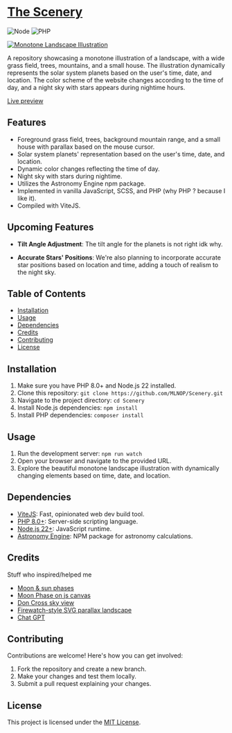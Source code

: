 # [The Scenery](<[URL](https://scenery.mlnop.fr/)>)

![Node](https://img.shields.io/badge/node-%3E%3D%2022-brightgreen)
![PHP](https://img.shields.io/badge/php-%5E8-blue)

[![Monotone Landscape Illustration](https://scenery.mlnop.fr/build/assets/img/preview.png)](https://scenery.mlnop.fr/)

A repository showcasing a monotone illustration of a landscape, with a wide grass field, trees, mountains, and a small house.
The illustration dynamically represents the solar system planets based on the user's time, date, and location.
The color scheme of the website changes according to the time of day, and a night sky with stars appears during nightime hours.

[Live preview](https://scenery.mlnop.fr/)

## Features

- Foreground grass field, trees, background mountain range, and a small house with parallax based on the mouse cursor.
- Solar system planets' representation based on the user's time, date, and location.
- Dynamic color changes reflecting the time of day.
- Night sky with stars during nightime.
- Utilizes the Astronomy Engine npm package.
- Implemented in vanilla JavaScript, SCSS, and PHP (why PHP ? because I like it).
- Compiled with ViteJS.

## Upcoming Features

- **Tilt Angle Adjustment**: The tilt angle for the planets is not right idk why.

- **Accurate Stars' Positions**: We're also planning to incorporate accurate star positions based on location and time, adding a touch of realism to the night sky.

## Table of Contents

- [Installation](#installation)
- [Usage](#usage)
- [Dependencies](#dependencies)
- [Credits](#credits)
- [Contributing](#contributing)
- [License](#license)

## Installation

1. Make sure you have PHP 8.0+ and Node.js 22 installed.
2. Clone this repository: `git clone https://github.com/MLNOP/Scenery.git`
3. Navigate to the project directory: `cd Scenery`
4. Install Node.js dependencies: `npm install`
5. Install PHP dependencies: `composer install`

## Usage

1. Run the development server: `npm run watch`
2. Open your browser and navigate to the provided URL.
3. Explore the beautiful monotone landscape illustration with dynamically changing elements based on time, date, and location.

## Dependencies

- [ViteJS](https://vitejs.dev/): Fast, opinionated web dev build tool.
- [PHP 8.0+](https://www.php.net/): Server-side scripting language.
- [Node.js 22+](https://nodejs.org/): JavaScript runtime.
- [Astronomy Engine](https://www.npmjs.com/package/astronomy-engine): NPM package for astronomy calculations.

## Credits

Stuff who inspired/helped me

- [Moon & sun phases](https://www.timeanddate.com/astronomy/france/avignon)
- [Moon Phase on js canvas](https://codepen.io/anowodzinski/pen/ZWKXPQ)
- [Don Cross sky view](http://cosinekitty.com/sky_view.html)
- [Firewatch-style SVG parallax landscape](https://codepen.io/accudio/pen/GRNmbjJ)
- [Chat GPT](https://openai.com/blog/chatgpt)

## Contributing

Contributions are welcome! Here's how you can get involved:

1. Fork the repository and create a new branch.
2. Make your changes and test them locally.
3. Submit a pull request explaining your changes.

## License

This project is licensed under the [MIT License](LICENSE).
